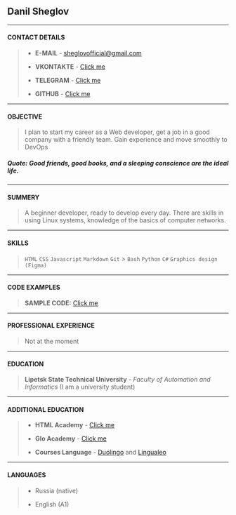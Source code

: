 ## **Danil Sheglov**

---

#### **CONTACT DETAILS**

> - **E-MAIL** - sheglovofficial@gmail.com
>
> - **VKONTAKTE** - [Click me](https://vk.com/sheglov_official)
>
> - **TELEGRAM** - [Click me](https://t.me/sheglov_official)
>
> - **GITHUB** - [Click me](https://github.com/sheglovofficial)

---

#### **OBJECTIVE**

> I plan to start my career as a Web developer, get a job in a good company with a friendly team. Gain experience and move smoothly to DevOps

##### **Quote:** _Good friends, good books, and a sleeping conscience are the ideal life._

---

#### **SUMMERY**

> A beginner developer, ready to develop every day. There are skills in using Linux systems, knowledge of the basics of computer networks.

---

#### **SKILLS**

> `HTML` `CSS` `Javascript` `Markdown` `Git` > `Bash` `Python` `C#` `Graphics design (Figma)`

---

#### **CODE EXAMPLES**

> **SAMPLE CODE:** [Click me](https://github.com/sheglovofficial/Console-App)

---

#### **PROFESSIONAL EXPERIENCE**

> Not at the moment

---

#### **EDUCATION**

> **Lipetsk State Technical University** - _Faculty of Automation and Informatics_ (I am a university student)

---

#### **ADDITIONAL EDUCATION**

> - **HTML Academy** - [Click me](https://htmlacademy.ru/)
>
> - **Glo Academy** - [Click me](https://www.youtube.com/channel/UCVswRUcKC-M35RzgPRv8qUg)
>
> - **Courses Language** - [Duolingo](https://www.duolingo.com/) and [Lingualeo](https://lingualeo.com/en)

---

#### **LANGUAGES**

> - Russia (native)
>
> - English (A1)
